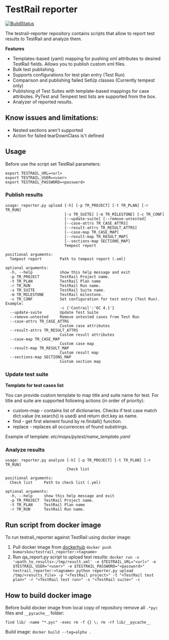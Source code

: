 # TestRail reporter
[![BuildStatus](https://travis-ci.com/ibumarskov/testrail-reporter.svg?branch=master)](https://travis-ci.com/ibumarskov/testrail-reporter)

The testrail-reporter repository contains scripts that allow to report test results to TestRail and analyze them.

**Features**
- Templates-based (yaml) mapping for pushing xml attributes to desired TestRail fields. Allows you to publish custom xml files.
- Bulk test publishing.
- Supports configurations for test plan entry (Test Run)
- Comparison and publishing failed SetUp classes (Currently tempest only)
- Publishing of Test Suites with template-based mappings for case attributes. PyTest and Tempest test lists are supported from the box.
- Analyzer of reported results.

## Know issues and limitations:
- Nested sections aren't supported
- Action for failed tearDownClass is't defined

## Usage
Before use the script set TestRail parameters: 

    export TESTRAIL_URL=<url>
    export TESTRAIL_USER=<user>
    export TESTRAIL_PASSWORD=<password>

### Publish results

    usage: reporter.py upload [-h] [-p TR_PROJECT] [-t TR_PLAN] [-r TR_RUN]
                              [-s TR_SUITE] [-m TR_MILESTONE] [-c TR_CONF]
                              [--update-suite] [--remove-untested]
                              [--case-attrs TR_CASE_ATTRS]
                              [--result-attrs TR_RESULT_ATTRS]
                              [--case-map TR_CASE_MAP]
                              [--result-map TR_RESULT_MAP]
                              [--sections-map SECTIONS_MAP]
                              Tempest report
    
    positional arguments:
      Tempest report        Path to tempest report (.xml)
    
    optional arguments:
      -h, --help            show this help message and exit
      -p TR_PROJECT         TestRail Project name.
      -t TR_PLAN            TestRail Plan name
      -r TR_RUN             TestRail Run name.
      -s TR_SUITE           TestRail Suite name.
      -m TR_MILESTONE       TestRail milestone.
      -c TR_CONF            Set configuration for test entry (Test Run). Example:
                            -c {'Contrail':'OC 4.1'}
      --update-suite        Update Test Suite
      --remove-untested     Remove untested cases from Test Run
      --case-attrs TR_CASE_ATTRS
                            Custom case attributes
      --result-attrs TR_RESULT_ATTRS
                            Custom result attributes
      --case-map TR_CASE_MAP
                            Custom case map
      --result-map TR_RESULT_MAP
                            Custom result map
      --sections-map SECTIONS_MAP
                            Custom section map

### Update test suite

**Template for test cases list**

You can provide custom template to map title and suite name for test. For title and suite are supported following actions (in order of priority):

- custom-map - contains list of dictionaries. Checks if test case match dict.value (re.search() is used) and return dict.key as name.
- find - get first element found by re.findall() function.
- replace - replaces all occurrences of found substrings.

Example of template: *etc/maps/pytest/name_template.yaml*

### Analyze results

    usage: reporter.py analyze [-h] [-p TR_PROJECT] [-t TR_PLAN] [-r TR_RUN]
                               Check list
    
    positional arguments:
      Check list     Path to check list (.yml)
    
    optional arguments:
      -h, --help     show this help message and exit
      -p TR_PROJECT  TestRail Project name.
      -t TR_PLAN     TestRail Plan name
      -r TR_RUN      TestRail Run name.

## Run script from docker image
To run testrail_reporter against TestRail using docker image:
1. Pull docker image from [dockerhub](https://hub.docker.com/r/bumarskov/testrail_reporter)
`docker push bumarskov/testrail_reporter:<tagname>`
2. Run qa_report.py script to upload test results:
`docker run -v '<path_to_results>:/tmp/result.xml' -e $TESTRAIL_URL="<url>" -e $TESTRAIL_USER="<user>" -e $TESTRAIL_PASSWORD="<password>" testrail_reporter:<tagname> python reporter.py upload /tmp/<results_file> -p "<TestRail project>" -t "<TestRail test plan>" -r "<TestRail test run>" -s "<TestRail suite>" -c`

## How to build docker image
Before build docker image from local copy of repository remove all `.*pyc` files and `__pycache__` folder:

`find lib/ -name "*.pyc" -exec rm -f {} \;
rm -rf lib/__pycache__`

Build image:
`docker build --tag=alpha .`

